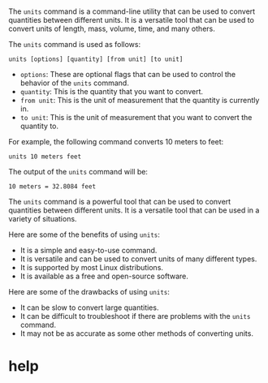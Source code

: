 # 

The `units` command is a command-line utility that can be used to convert quantities between different units. It is a versatile tool that can be used to convert units of length, mass, volume, time, and many others.

The `units` command is used as follows:

```
units [options] [quantity] [from unit] [to unit]
```

* `options`: These are optional flags that can be used to control the behavior of the `units` command.
* `quantity`: This is the quantity that you want to convert.
* `from unit`: This is the unit of measurement that the quantity is currently in.
* `to unit`: This is the unit of measurement that you want to convert the quantity to.

For example, the following command converts 10 meters to feet:

```
units 10 meters feet
```

The output of the `units` command will be:

```
10 meters = 32.8084 feet
```

The `units` command is a powerful tool that can be used to convert quantities between different units. It is a versatile tool that can be used in a variety of situations.

Here are some of the benefits of using `units`:

* It is a simple and easy-to-use command.
* It is versatile and can be used to convert units of many different types.
* It is supported by most Linux distributions.
* It is available as a free and open-source software.

Here are some of the drawbacks of using `units`:

* It can be slow to convert large quantities.
* It can be difficult to troubleshoot if there are problems with the `units` command.
* It may not be as accurate as some other methods of converting units.



# help 

```

```
